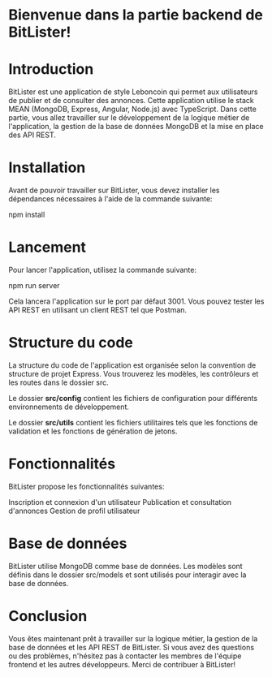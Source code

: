 # Bienvenue dans la partie backend de BitLister!

# Introduction

BitLister est une application de style Leboncoin qui permet aux utilisateurs de publier et de consulter des annonces. Cette application utilise le stack MEAN (MongoDB, Express, Angular, Node.js) avec TypeScript. Dans cette partie, vous allez travailler sur le développement de la logique métier de l'application, la gestion de la base de données MongoDB et la mise en place des API REST.

# Installation
Avant de pouvoir travailler sur BitLister, vous devez installer les dépendances nécessaires à l'aide de la commande suivante:

npm install

# Lancement

Pour lancer l'application, utilisez la commande suivante:

npm run server

Cela lancera l'application sur le port par défaut 3001. Vous pouvez tester les API REST en utilisant un client REST tel que Postman.

# Structure du code

La structure du code de l'application est organisée selon la convention de structure de projet Express. Vous trouverez les modèles, les contrôleurs et les routes dans le dossier src.

Le dossier <b>src/config</b> contient les fichiers de configuration pour différents environnements de développement.

Le dossier <b>src/utils</b> contient les fichiers utilitaires tels que les fonctions de validation et les fonctions de génération de jetons.

# Fonctionnalités

BitLister propose les fonctionnalités suivantes:

Inscription et connexion d'un utilisateur
Publication et consultation d'annonces
Gestion de profil utilisateur

# Base de données

BitLister utilise MongoDB comme base de données. Les modèles sont définis dans le dossier src/models et sont utilisés pour interagir avec la base de données.

# Conclusion

Vous êtes maintenant prêt à travailler sur la logique métier, la gestion de la base de données et les API REST de BitLister. Si vous avez des questions ou des problèmes, n'hésitez pas à contacter les membres de l'équipe frontend et les autres développeurs. Merci de contribuer à BitLister!
